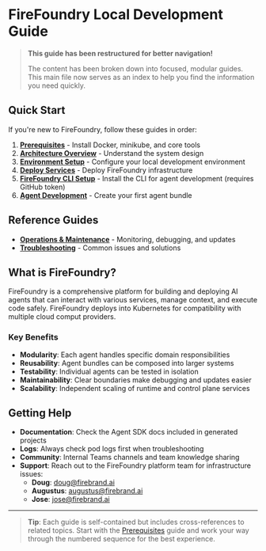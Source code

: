 # FireFoundry Local Development Guide

> **This guide has been restructured for better navigation!**
>
> The content has been broken down into focused, modular guides. This main file now serves as an index to help you find the information you need quickly.

## Quick Start

If you're new to FireFoundry, follow these guides in order:

1. **[Prerequisites](ff_local_dev/01-prerequisites.md)** - Install Docker, minikube, and core tools
2. **[Architecture Overview](ff_local_dev/02-architecture.md)** - Understand the system design
3. **[Environment Setup](ff_local_dev/03-environment-setup.md)** - Configure your local development environment
4. **[Deploy Services](ff_local_dev/04-deployment.md)** - Deploy FireFoundry infrastructure
5. **[FireFoundry CLI Setup](ff_local_dev/05-ff-cli-setup.md)** - Install the CLI for agent development (requires GitHub token)
6. **[Agent Development](ff_local_dev/06-agent-development.md)** - Create your first agent bundle

## Reference Guides

- **[Operations & Maintenance](ff_local_dev/07-operations.md)** - Monitoring, debugging, and updates
- **[Troubleshooting](ff_local_dev/08-troubleshooting.md)** - Common issues and solutions

## What is FireFoundry?

FireFoundry is a comprehensive platform for building and deploying AI agents that can interact with various services, manage context, and execute code safely. FireFoundry deploys into Kubernetes for compatibility with multiple cloud comput providers.

### Key Benefits

- **Modularity**: Each agent handles specific domain responsibilities
- **Reusability**: Agent bundles can be composed into larger systems
- **Testability**: Individual agents can be tested in isolation
- **Maintainability**: Clear boundaries make debugging and updates easier
- **Scalability**: Independent scaling of runtime and control plane services

## Getting Help

- **Documentation**: Check the Agent SDK docs included in generated projects
- **Logs**: Always check pod logs first when troubleshooting
- **Community**: Internal Teams channels and team knowledge sharing
- **Support**: Reach out to the FireFoundry platform team for infrastructure issues:
  - **Doug**: doug@firebrand.ai
  - **Augustus**: augustus@firebrand.ai
  - **Jose**: jose@firebrand.ai

---

> **Tip**: Each guide is self-contained but includes cross-references to related topics. Start with the [Prerequisites](ff_local_dev/01-prerequisites.md) guide and work your way through the numbered sequence for the best experience.
